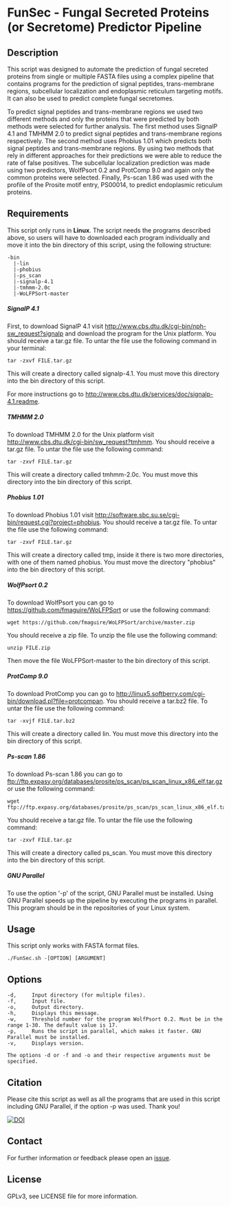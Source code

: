 # FunSec - Fungal Secreted Proteins (or Secretome) Predictor Pipeline #

## Description ##

This script was designed to automate the prediction of fungal secreted proteins from single or multiple FASTA files using a complex pipeline that contains programs for the prediction of signal peptides, trans-membrane regions, subcellular localization and endoplasmic reticulum targeting motifs. It can also be used to predict complete fungal secretomes.

To predict signal peptides and trans-membrane regions we used two different methods and only the proteins that were predicted by both methods were selected for further analysis. The first method uses SignalP 4.1 and TMHMM 2.0 to predict signal peptides and trans-membrane regions respectively. The second method uses Phobius 1.01 which predicts both signal peptides and trans-membrane regions. By using two methods that rely in different approaches for their predictions we were able to reduce the rate of false positives. The subcellular localization prediction was made using two predictors, WolfPsort 0.2 and ProtComp 9.0 and again only the common proteins were selected. Finally, Ps-scan 1.86 was used with the profile of the Prosite motif entry, PS00014, to predict endoplasmic reticulum proteins.

## Requirements ##

This script only runs in **Linux**. The script needs the programs described above, so users will have to downloaded each program individually and move it into the bin directory of this script, using the following structure:

```
-bin
  |-lin
  |-phobius
  |-ps_scan
  |-signalp-4.1
  |-tmhmm-2.0c
  |-WoLFPSort-master
```

##### SignalP 4.1 #####

First, to download SignalP 4.1 visit <http://www.cbs.dtu.dk/cgi-bin/nph-sw_request?signalp> and download the program for the Unix platform. You should receive a tar.gz file. To untar the file use the following command in your terminal:

```
tar -zxvf FILE.tar.gz
```

This will create a directory called signalp-4.1. You must move this directory into the bin directory of this script. 

For more instructions go to <http://www.cbs.dtu.dk/services/doc/signalp-4.1.readme>.

##### TMHMM 2.0 #####

To download TMHMM 2.0 for the Unix platform visit <http://www.cbs.dtu.dk/cgi-bin/sw_request?tmhmm>. You should receive a tar.gz file. To untar the file use the following command:

```
tar -zxvf FILE.tar.gz
```

This will create a directory called tmhmm-2.0c. You must move this directory into the bin directory of this script.

##### Phobius 1.01 #####

To download Phobius 1.01 visit <http://software.sbc.su.se/cgi-bin/request.cgi?project=phobius>. You should receive a tar.gz file. To untar the file use the following command:

```
tar -zxvf FILE.tar.gz
```

This will create a directory called tmp, inside it there is two more directories, with one of them named phobius. You must move the directory "phobius" into the bin directory of this script.

##### WolfPsort 0.2 #####

To download WolfPsort you can go to <https://github.com/fmaguire/WoLFPSort> or use the following command:

```
wget https://github.com/fmaguire/WoLFPSort/archive/master.zip
```

You should receive a zip file. To unzip the file use the following command:

```
unzip FILE.zip
```

Then move the file WoLFPSort-master to the bin directory of this script.

##### ProtComp 9.0 #####

To download ProtComp you can go to <http://linux5.softberry.com/cgi-bin/download.pl?file=protcompan>. You should receive a tar.bz2 file. To untar the file use the following command:

```
tar -xvjf FILE.tar.bz2
```

This will create a directory called lin. You must move this directory into the bin directory of this script.

##### Ps-scan 1.86 #####

To download Ps-scan 1.86 you can go to <ftp://ftp.expasy.org/databases/prosite/ps_scan/ps_scan_linux_x86_elf.tar.gz> or use the following command:

```
wget ftp://ftp.expasy.org/databases/prosite/ps_scan/ps_scan_linux_x86_elf.tar.gz
```

You should receive a tar.gz file. To untar the file use the following command:

```
tar -zxvf FILE.tar.gz
```

This will create a directory called ps_scan. You must move this directory into the bin directory of this script.

##### GNU Parallel #####

To use the option '-p' of the script, GNU Parallel must be installed. Using GNU Parallel speeds up the pipeline by executing the programs in parallel. This program should be in the repositories of your Linux system.

## Usage ##

This script only works with FASTA format files.

```
./FunSec.sh -[OPTION] [ARGUMENT]
```

## Options ##

```
-d,		Input directory (for multiple files).
-f,		Input file.
-o,		Output directory.
-h,		Displays this message.
-w,		Threshold number for the program WolfPsort 0.2. Must be in the range 1-30. The default value is 17.
-p,		Runs the script in parallel, which makes it faster. GNU Parallel must be installed.
-v,		Displays version.

The options -d or -f and -o and their respective arguments must be specified. 
```

## Citation ##

Please cite this script as well as all the programs that are used in this script including GNU Parallel, if the option -p was used. Thank you!

[![DOI](https://zenodo.org/badge/78019551.svg)](https://zenodo.org/badge/latestdoi/78019551)

## Contact ##

For further information or feedback please open an [issue](https://github.com/Lonewolfenrir/FunSec/issues).

## License ##

GPLv3, see LICENSE file for more information.
